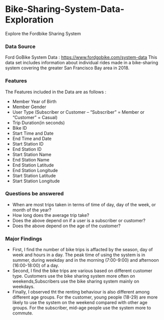 # Bike-Sharing-System-Data-Exploration
Explore the Fordbike Sharing System
### Data Source
Ford GoBike System Data : https://www.fordgobike.com/system-data This data set includes information about individual rides made in a bike-sharing system covering the greater San Francisco Bay area in 2018.

### Features
The Features included in the Data are as follows :<br>
- Member Year of Birth
- Member Gender
- User Type (Subscriber or Customer – “Subscriber” = Member or “Customer” = Casual)
- Trip Duration(in seconds)
- Bike ID
- Start Time and Date
- End Time and Date
- Start Station ID
- End Station ID
- Start Station Name
- End Station Name
- End Station Latitude
- End Station Longitude
- Start Station Latitude
- Start Station Longitude

### Questions be answered
- When are most trips taken in terms of time of day, day of the week, or month of the year?
- How long does the average trip take?
- Does the above depend on if a user is a subscriber or customer?
- Does the above depend on the age of the customer?



### Major Findings
- First, I find the number of bike trips is affacted by the season, day of week and hours in a day. The peak time of using the system is in summer, during weekday and in the morning (7:00-9:00) and afternoon (16:00-18:00) of a day.<br>
- Second, I find the bike trips are various based on different customer type. Customers use the bike sharing system more often on weekends,Subscribers use the bike sharing system mainly on weekdays.<br>
- Finally, I observed tht the renting behaviour is also different among different age groups. For the customer, young people (18-29) are more likely to use the system on the weekend compared with other age groups. For the subscriber, mid-age people use the system more to commute.




